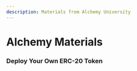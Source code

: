 ```yaml
---
description: Materials from Alchemy University
---
```


# Alchemy Materials

### Deploy Your Own ERC-20 Token

